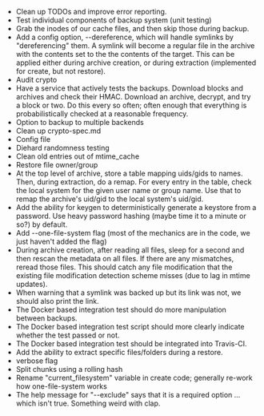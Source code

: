  * Clean up TODOs and improve error reporting.
 * Test individual components of backup system (unit testing)
 * Grab the inodes of our cache files, and then skip those during backup.
 * Add a config option, --dereference, which will handle symlinks by "dereferencing" them.  A symlink will become a regular file in the archive with the contents set to the the contents of the target.  This can be applied either during archive creation, or during extraction (implemented for create, but not restore).
 * Audit crypto
 * Have a service that actively tests the backups.  Download blocks and archives and check their HMAC.  Download an archive, decrypt, and try a block or two.  Do this every so often; often enough that everything is probabilistically checked at a reasonable frequency.
 * Option to backup to multiple backends
 * Clean up crypto-spec.md
 * Config file
 * Diehard randomness testing
 * Clean old entries out of mtime_cache
 * Restore file owner/group
 * At the top level of archive, store a table mapping uids/gids to names.  Then, during extraction, do a remap.  For every entry in the table, check the local system for the given user name or group name.  Use that to remap the archive's uid/gid to the local system's uid/gid.
 * Add the ability for keygen to deterministically generate a keystore from a password.  Use heavy password hashing (maybe time it to a minute or so?) by default.
 * Add --one-file-system flag (most of the mechanics are in the code, we just haven't added the flag)
 * During archive creation, after reading all files, sleep for a second and then rescan the metadata on all files.  If there are any mismatches, reread those files.  This should catch any file modification that the existing file modification detection scheme misses (due to lag in mtime updates).
 * When warning that a symlink was backed up but its link was not, we should also print the link.
 * The Docker based integration test should do more manipulation between backups.
 * The Docker based integration test script should more clearly indicate whether the test passed or not.
 * The Docker based integration test should be integrated into Travis-CI.
 * Add the ability to extract specific files/folders during a restore.
 * verbose flag
 * Split chunks using a rolling hash
 * Rename "current_filesystem" variable in create code; generally re-work how one-file-system works
 * The help message for "--exclude" says that it is a required option ... which isn't true.  Something weird with clap.